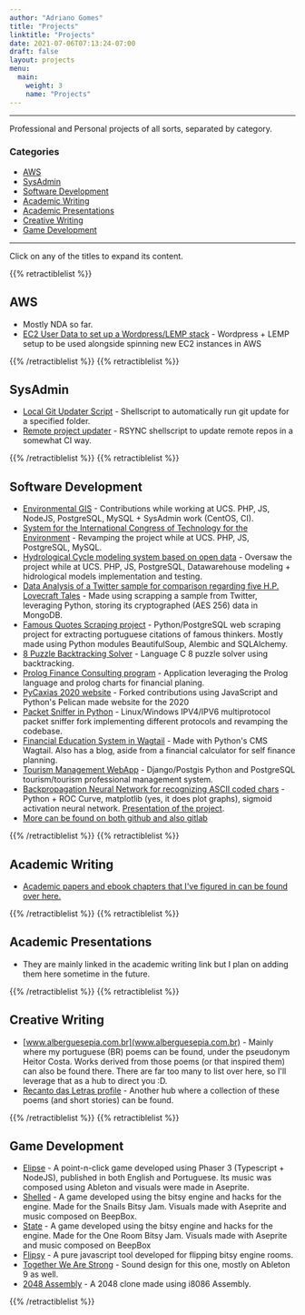 ```yaml
---
author: "Adriano Gomes"
title: "Projects"
linktitle: "Projects"
date: 2021-07-06T07:13:24-07:00
draft: false
layout: projects
menu:
  main:
    weight: 3
    name: "Projects"
---
```


---
  Professional and Personal projects of all sorts, separated by category.
 
 ### Categories
- [AWS](#aws)
- [SysAdmin](#sysadmin)
- [Software Development](#software-development)
- [Academic Writing](#academic-writing)
- [Academic Presentations](#academic-presentations)
- [Creative Writing](#creative-writing)
- [Game Development](#game-development)

---
  
  Click on any of the titles to expand its content.

{{% retractiblelist %}}
  
## AWS

* Mostly NDA so far. 
* [EC2 User Data to set up a Wordpress/LEMP stack](https://gist.github.com/11808s8/ef00edb98867d490742755f1887695ad) - Wordpress + LEMP setup to be used alongside spinning new EC2 instances in AWS
  
{{% /retractiblelist %}}
{{% retractiblelist %}}
  
## SysAdmin

* [Local Git Updater Script](https://gist.github.com/11808s8/f1c590e5bf1f7085f013d2575cfb10b8) - Shellscript to automatically run git update for a specified folder. 
* [Remote project updater](https://gist.github.com/11808s8/dc1ac5625f1d73b62a7f7318f3cf02d8) - RSYNC shellscript to update remote repos in a somewhat CI way.

{{% /retractiblelist %}}
{{% retractiblelist %}}
  
## Software Development

* [Environmental GIS](https://siambiental.ucs.br/) - Contributions while working at UCS. PHP, JS, NodeJS, PostgreSQL, MySQL + SysAdmin work (CentOS, CI).
* [System for the International Congress of Technology for the Environment](https://siambiental.ucs.br/congresso/) - Revamping the project while at UCS. PHP, JS, PostgreSQL, MySQL.
* [Hydrological Cycle modeling system based on open data](https://siambiental.ucs.br/intermediador/) - Oversaw the project while at UCS. PHP, JS, PostgreSQL, Datawarehouse modeling + hidrological models implementation and testing.
* [Data Analysis of a Twitter sample for comparison regarding five H.P. Lovecraft Tales](https://github.com/11808s8/python-twitter-data-analysis-hp-lovecraft-tales) - Made using scrapping a sample from Twitter, leveraging Python, storing its cryptographed (AES 256) data in MongoDB.
* [Famous Quotes Scraping project](https://github.com/11808s8/frases-famosas-scrapper) - Python/PostgreSQL web scraping project for extracting portuguese citations of famous thinkers. Mostly made using Python modules BeautifulSoup, Alembic and SQLAlchemy. 
* [8 Puzzle Backtracking Solver](https://github.com/11808s8/8-puzzle-backtracking-solver) - Language C 8 puzzle solver using backtracking.
* [Prolog Finance Consulting program](https://github.com/11808s8/consultor-financeiro-prolog) - Application leveraging the Prolog language and prolog charts for financial planing.
* [PyCaxias 2020 website](https://github.com/11808s8/PyCaxias) - Forked contributions using JavaScript and Python's Pelican made website for the 2020
* [Packet Sniffer in Python](https://github.com/11808s8/Python-Packet-Sniffer) - Linux/Windows IPV4/IPV6 multiprotocol packet sniffer fork implementing different protocols and revamping the codebase.
* [Financial Education System in Wagtail](https://github.com/11808s8/2019-2-Projeto-de-Software-INF0235A) - Made with Python's CMS Wagtail. Also has a blog, aside from a financial calculator for self finance planning.
* [Tourism Management WebApp](https://github.com/11808s8/turismop5) - Django/Postgis Python and PostgreSQL tourism/tourism professional management system.
* [Backpropagation Neural Network for recognizing ASCII coded chars](https://github.com/11808s8/python-neural-network) - Python + ROC Curve, matplotlib (yes, it does plot graphs), sigmoid activation neural network. [Presentation of the project](https://github.com/11808s8/python-neural-network/blob/master/artifacts/Analise%20Rede%20Neural.pdf).
* [More can be found on both github](https://github.com/11808s8)[ and also gitlab](https://gitlab.com/11808s8)

{{% /retractiblelist %}}
{{% retractiblelist %}}
  
## Academic Writing

* [Academic papers and ebook chapters that I've figured in can be found over here.](http://lattes.cnpq.br/9796517738655066)

{{% /retractiblelist %}}
{{% retractiblelist %}}
  
## Academic Presentations

* They are mainly linked in the academic writing link but I plan on adding them here sometime in the future.

{{% /retractiblelist %}}
{{% retractiblelist %}}
  
## Creative Writing
* [www.alberguesepia.com.br](www.alberguesepia.com.br) - Mainly where my portuguese (BR) poems can be found, under the pseudonym Heitor Costa. Works derived from those poems (or that inspired them) can also be found there. There are far too many to list over here, so I'll leverage that as a hub to direct you :D.
* [Recanto das Letras profile](https://www.recantodasletras.com.br/autor.php?id=191155) - Another hub where a collection of these poems (and short stories) can be found.

{{% /retractiblelist %}}
{{% retractiblelist %}}
  
## Game Development

* [Elipse](https://2am.itch.io/elipse) - A point-n-click game developed using Phaser 3 (Typescript + NodeJS), published in both English and Portuguese. Its music was composed using Ableton and visuals were made in Aseprite.
* [Shelled](https://11808s8.itch.io/shelled) - A game developed using the bitsy engine and hacks for the engine. Made for the Snails Bitsy Jam. Visuals made with Aseprite and music composed on BeepBox.
* [State](https://11808s8.itch.io/state) - A game developed using the bitsy engine and hacks for the engine. Made for the One Room Bitsy Jam. Visuals made with Aseprite and music composed on BeepBox
* [Flipsy](https://11808s8.itch.io/flipsy) - A pure javascript tool developed for flipping bitsy engine rooms.
* [Together We Are Strong](https://mayara-cechinatto.itch.io/together-we-are-strong) - Sound design for this one, mostly on Ableton 9 as well.
* [2048 Assembly](https://github.com/11808s8/2048-assembly) - A 2048 clone made using i8086 Assembly.

{{% /retractiblelist %}}

